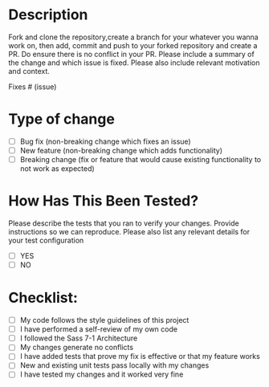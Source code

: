 # Description

Fork and clone the repository,create a branch for your whatever you wanna work on, then add, commit and push to your forked repository and create a PR. Do ensure there is no conflict in your PR. Please include a summary of the change and which issue is fixed. Please also include relevant motivation and context. 

Fixes # (issue)

# Type of change

- [ ] Bug fix (non-breaking change which fixes an issue)
- [ ] New feature (non-breaking change which adds functionality)
- [ ] Breaking change (fix or feature that would cause existing functionality to not work as expected)

# How Has This Been Tested?

Please describe the tests that you ran to verify your changes. Provide instructions so we can reproduce. Please also list any relevant details for your test configuration

- [ ] YES
- [ ] NO

# Checklist:

- [ ] My code follows the style guidelines of this project
- [ ] I have performed a self-review of my own code
- [ ] I followed the Sass 7-1 Architecture
- [ ] My changes generate no conflicts
- [ ] I have added tests that prove my fix is effective or that my feature works
- [ ] New and existing unit tests pass locally with my changes
- [ ] I have tested my changes and it worked very fine
